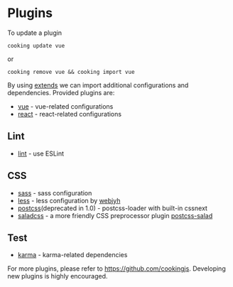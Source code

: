 # Plugins

To update a plugin
```shell
cooking update vue
```

or

```shell
cooking remove vue && cooking import vue
```

By using [extends](configuration.html#extends) we can import additional configurations and dependencies. Provided plugins are:

- [vue](https://github.com/cookingjs/cooking-vue) - vue-related configurations
- [react](https://github.com/cookingjs/cooking-react) - react-related configurations

## Lint
- [lint](https://github.com/cookingjs/cooking-lint) - use ESLint

## CSS
- [sass](https://github.com/cookingjs/cooking-sass) - sass configuration
- [less](https://github.com/webjyh/cooking-less) - less configuration by [webjyh](https://github.com/webjyh)
- [postcss](https://github.com/cookingjs/cooking-postcss)(deprecated in 1.0) - postcss-loader with built-in cssnext
- [saladcss](https://github.com/cookingjs/cooking-saladcss) - a more friendly CSS preprocessor plugin [postcss-salad](http://elemefe.github.io/postcss-salad)

## Test
- [karma](https://github.com/cookingjs/cooking-karma) - karma-related dependencies

For more plugins, please refer to https://github.com/cookingjs. Developing new plugins is highly encouraged.